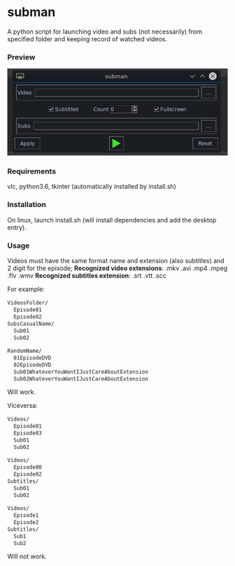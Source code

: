 # subman
A python script for launching video and subs (not necessarily) from specified folder and keeping record of watched videos.  
  
<h3>Preview</h3> 
  
![Alt text](media/Screenshots/screen01.png?raw=true "Screenshot")


<h3>Requirements</h3>  
vlc, python3.6, tkinter (automatically installed by install.sh)  
  
  
<h3>Installation</h3>   
On linux, launch install.sh (will install dependencies and add the desktop entry).  

<h3>Usage</h3>  
Videos must have the same format name and extension (also subtitles) and 2 digit for the episode;
<b>Recognized video extensions</b>: .mkv .avi .mp4 .mpeg .flv .wmv
<b>Recognized subtitles extension</b>: .srt .vtt .scc

For example:  
```
VideosFolder/
  Episode01
  Episode02
SubsCasualName/
  Sub01  
  Sub02  
```
```
RandomName/
  01EpisodeDVD
  02EpisodeDVD
  Sub01WhateverYouWantIJustCareAboutExtension
  Sub02WhateverYouWantIJustCareAboutExtension
```
Will work.  

  
	  
Viceversa:  
```
Videos/  
  Episode01  
  Episode03
  Sub01  
  Sub02  
  ```
```
Videos/  
  Episode00  
  Episode02  
Subtitles/  
  Sub01  
  Sub02  
```
```
Videos/  
  Episode1  
  Episode2  
Subtitles/  
  Sub1  
  Sub2  
```
Will not work.  
